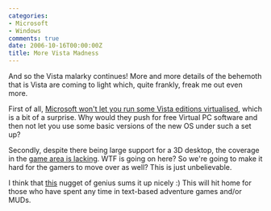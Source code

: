 ```yaml
---
categories:
- Microsoft
- Windows
comments: true
date: 2006-10-16T00:00:00Z
title: More Vista Madness
---
```


And so the Vista malarky continues! More and more details of the behemoth that is Vista are coming to light which, quite frankly, freak me out even more.

First of all, <a href="http://www.virtualization.info/2006/10/microsoft-denies-some-vista-editions.html" title="virtualization.info: Microsoft denies some Vista editions to run virtualized">Microsoft won't let you run some Vista editions virtualised</a>, which is a bit of a surprise. Why would they push for free Virtual PC software and then not let you use some basic versions of the new OS under such a set up?

Secondly, despite there being large support for a 3D desktop, the coverage in the <a href="http://www.theinquirer.net/default.aspx?article=35084" title="Vista RC 2 gaming with Nvidia not there yet">game area is lacking</a>. WTF is going on here? So we're going to make it hard for the gamers to move over as well? This is just unbelievable.

I think that <a href="http://www.from9till2.com/PermaLink.aspx?guid=227f20b1-adfe-4361-b776-111a7069f622" title="From 9 till 2 - Vista the Adventure Game">this</a> nugget of genius sums it up nicely :) This will hit home for those who have spent any time in text-based adventure games and/or MUDs.
